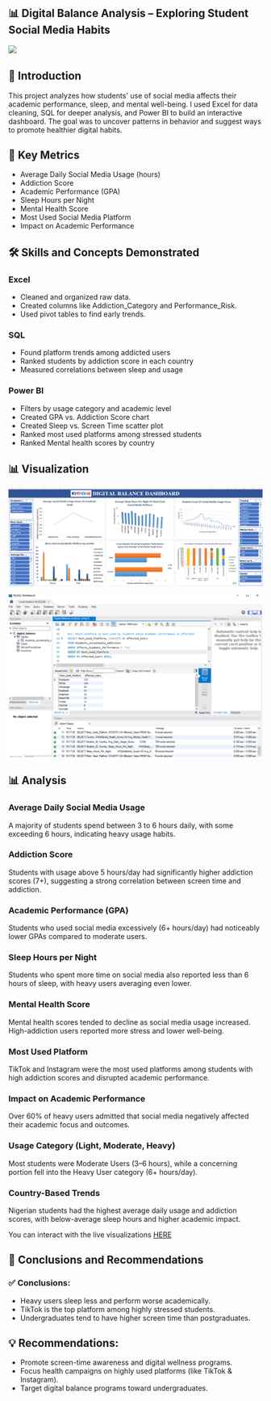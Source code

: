 ## 📊 Digital Balance Analysis – Exploring Student Social Media Habits


![](https://)

## 🧩 Introduction


This project analyzes how students' use of social media affects their academic performance, sleep, and mental well-being. I used Excel for data cleaning, SQL for deeper analysis, and Power BI to build an interactive dashboard. The goal was to uncover patterns in behavior and suggest ways to promote healthier digital habits.


## 📏 Key Metrics


- Average Daily Social Media Usage (hours)
- Addiction Score
- Academic Performance (GPA)
- Sleep Hours per Night
- Mental Health Score
- Most Used Social Media Platform
- Impact on Academic Performance


## 🛠 Skills and Concepts Demonstrated


### Excel

- Cleaned and organized raw data.
- Created columns like Addiction_Category and Performance_Risk.
- Used pivot tables to find early trends.

### SQL

- Found platform trends among addicted users
- Ranked students by addiction score in each country
- Measured correlations between sleep and usage

### Power BI

- Filters by usage category and academic level
- Created GPA vs. Addiction Score chart
- Created Sleep vs. Screen Time scatter plot
- Ranked most used platforms among stressed students
- Ranked Mental health scores by country


## 📊 Visualization



![](https://github.com/JulieT-012/Digital-Balance-Analysis-Exploring-Students-Social-Media-Habits/blob/main/Digital%20Balance%20Analysis(Excel%20Dashboard).png)







![](https://github.com/JulieT-012/Digital-Balance-Analysis-Exploring-Students-Social-Media-Habits/blob/main/Digital%20Balance%20Analysis%20(SQL).png)








## 📊 Analysis


### Average Daily Social Media Usage

A majority of students spend between 3 to 6 hours daily, with some exceeding 6 hours, indicating heavy usage habits.
  
### Addiction Score

Students with usage above 5 hours/day had significantly higher addiction scores (7+), suggesting a strong correlation between screen time and addiction.
  
### Academic Performance (GPA)

Students who used social media excessively (6+ hours/day) had noticeably lower GPAs compared to moderate users.
  
### Sleep Hours per Night

Students who spent more time on social media also reported less than 6 hours of sleep, with heavy users averaging even lower.
  
### Mental Health Score

Mental health scores tended to decline as social media usage increased. High-addiction users reported more stress and lower well-being.
  
### Most Used Platform

TikTok and Instagram were the most used platforms among students with high addiction scores and disrupted academic performance.
  
### Impact on Academic Performance

Over 60% of heavy users admitted that social media negatively affected their academic focus and outcomes.
  
### Usage Category (Light, Moderate, Heavy)

Most students were Moderate Users (3–6 hours), while a concerning portion fell into the Heavy User category (6+ hours/day).
  
### Country-Based Trends

Nigerian students had the highest average daily usage and addiction scores, with below-average sleep hours and higher academic impact.




You can interact with the live visualizations [HERE]()



## 🧠 Conclusions and Recommendations

### ✅ Conclusions:

- Heavy users sleep less and perform worse academically.
- TikTok is the top platform among highly stressed students.
- Undergraduates tend to have higher screen time than postgraduates.


## 💡 Recommendations:

- Promote screen-time awareness and digital wellness programs.
- Focus health campaigns on highly used platforms (like TikTok & Instagram).
- Target digital balance programs toward undergraduates.

























